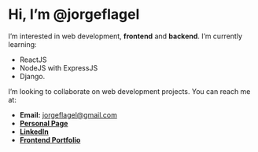 # Hi, I’m @jorgeflagel
I’m interested in web development, **frontend** and **backend**.
I’m currently learning: 
- ReactJS 
- NodeJS with ExpressJS 
- Django.

I’m looking to collaborate on web development projects.
You can reach me at: 
- **Email:** jorgeflagel@gmail.com
- **[Personal Page](https://jorgeflagel-personal-page-jorgeflagel.vercel.app/)**
- **[LinkedIn](https://www.linkedin.com/in/jorge-e-flagel-b2b372207/)**
- **[Frontend Portfolio](https://www.frontendmentor.io/profile/jorgeflagel)**

<!---
jorgeflagel/jorgeflagel is a ✨ special ✨ repository because its `README.md` (this file) appears on your GitHub profile.
You can click the Preview link to take a look at your changes.
--->

